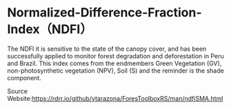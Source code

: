 # Normalized-Difference-Fraction-Index（NDFI）
The NDFI it is sensitive to the state of the canopy cover, and has been successfully applied to monitor forest degradation and deforestation in Peru and Brazil. This index comes from the endmembers Green Vegetation (GV), non-photosynthetic vegetation (NPV), Soil (S) and the reminder is the shade component.

Source Website:https://rdrr.io/github/ytarazona/ForesToolboxRS/man/ndfiSMA.html
